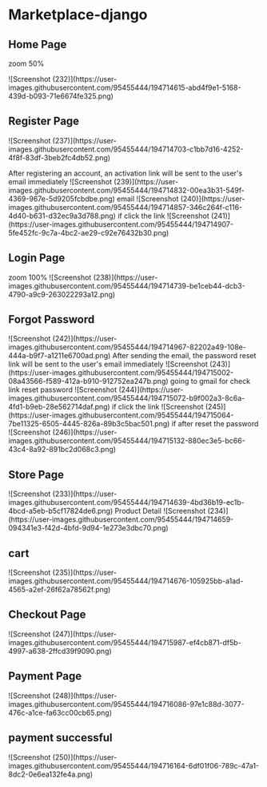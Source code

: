 # Marketplace-django

<h2>Home Page</h2>
zoom 50%
<p>
![Screenshot (232)](https://user-images.githubusercontent.com/95455444/194714615-abd4f9e1-5168-439d-b093-71e6674fe325.png)
</p>

<h2>Register Page</h2>
![Screenshot (237)](https://user-images.githubusercontent.com/95455444/194714703-c1bb7d16-4252-4f8f-83df-3beb2fc4db52.png)

  <p>After registering an account, an activation link will be sent to the user's email immediately
  ![Screenshot (239)](https://user-images.githubusercontent.com/95455444/194714832-00ea3b31-549f-4369-967e-5d9205fcbdbe.png)
    email
    ![Screenshot (240)](https://user-images.githubusercontent.com/95455444/194714857-346c264f-c116-4d40-b631-d32ec9a3d788.png)
      if click the link
        ![Screenshot (241)](https://user-images.githubusercontent.com/95455444/194714907-5fe452fc-9c7a-4bc2-ae29-c92e76432b30.png)
</p>
<h2>Login Page</h2>
<p>
zoom 100%
![Screenshot (238)](https://user-images.githubusercontent.com/95455444/194714739-be1ceb44-dcb3-4790-a9c9-263022293a12.png)
</p>

<h2>Forgot Password</h2>
<p>
![Screenshot (242)](https://user-images.githubusercontent.com/95455444/194714967-82202a49-108e-444a-b9f7-a1211e6700ad.png)
  After sending the email, the password reset link will be sent to the user's email immediately
    ![Screenshot (243)](https://user-images.githubusercontent.com/95455444/194715002-08a43566-f589-412a-b910-912752ea247b.png)
      going to gmail for check link reset password
        ![Screenshot (244)](https://user-images.githubusercontent.com/95455444/194715072-b9f002a3-8c6a-4fd1-b9eb-28e562714daf.png)
          if click the link
          ![Screenshot (245)](https://user-images.githubusercontent.com/95455444/194715064-7be11325-6505-4445-826a-89b3c5bac501.png)
            if after reset the password
              ![Screenshot (246)](https://user-images.githubusercontent.com/95455444/194715132-880ec3e5-bc66-43c4-8a92-891bc2d068c3.png)
</p>

<h2>Store Page</h2>
<p>
![Screenshot (233)](https://user-images.githubusercontent.com/95455444/194714639-4bd36b19-ec1b-4bcd-a5eb-b5cf17824de6.png)
Product Detail
![Screenshot (234)](https://user-images.githubusercontent.com/95455444/194714659-094341e3-f42d-4bfd-9d94-1e273e3dbc70.png)
</p>
<h2>cart</h2>
<p>
![Screenshot (235)](https://user-images.githubusercontent.com/95455444/194714676-105925bb-a1ad-4565-a2ef-26f62a78562f.png)
</p>
<h2>Checkout Page</h2>
<p>
![Screenshot (247)](https://user-images.githubusercontent.com/95455444/194715987-ef4cb871-df5b-4997-a638-2ffcd39f9090.png)
</p>
<h2>Payment Page</h2>
<p>
![Screenshot (248)](https://user-images.githubusercontent.com/95455444/194716086-97e1c88d-3077-476c-a1ce-fa63cc00cb65.png)
</p>
 <h2>payment successful</h2>
 <p>
 ![Screenshot (250)](https://user-images.githubusercontent.com/95455444/194716164-6df01f06-789c-47a1-8dc2-0e6ea132fe4a.png)
</p>

            
    

